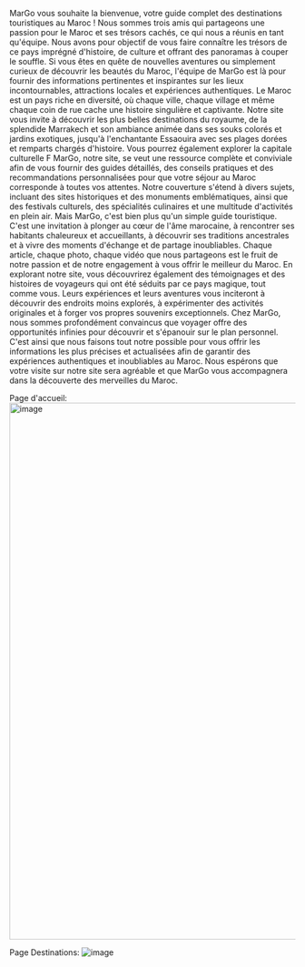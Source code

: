 MarGo vous souhaite la bienvenue, votre guide complet des destinations touristiques au Maroc ! Nous sommes trois amis qui partageons une passion pour le Maroc et ses trésors cachés, ce qui nous a réunis en tant qu'équipe. Nous avons pour objectif de vous faire connaître les trésors de ce pays imprégné d'histoire, de culture et offrant des panoramas à couper le souffle. Si vous êtes en quête de nouvelles aventures ou simplement curieux de découvrir les beautés du Maroc, l'équipe de MarGo est là pour fournir des informations pertinentes et inspirantes sur les lieux incontournables, attractions locales et expériences authentiques. Le Maroc est un pays riche en diversité, où chaque ville, chaque village et même chaque coin de rue cache une histoire singulière et captivante. Notre site vous invite à découvrir les plus belles destinations du royaume, de la splendide Marrakech et son ambiance animée dans ses souks colorés et jardins exotiques, jusqu'à l'enchantante Essaouira avec ses plages dorées et remparts chargés d'histoire. Vous pourrez également explorer la capitale culturelle F MarGo, notre site, se veut une ressource complète et conviviale afin de vous fournir des guides détaillés, des conseils pratiques et des recommandations personnalisées pour que votre séjour au Maroc corresponde à toutes vos attentes. Notre couverture s'étend à divers sujets, incluant des sites historiques et des monuments emblématiques, ainsi que des festivals culturels, des spécialités culinaires et une multitude d'activités en plein air.
Mais MarGo, c'est bien plus qu'un simple guide touristique. C'est une invitation à plonger au cœur de l'âme marocaine, à rencontrer ses habitants chaleureux et accueillants, à découvrir ses traditions ancestrales et à vivre des moments d'échange et de partage inoubliables. Chaque article, chaque photo, chaque vidéo que nous partageons est le fruit de notre passion et de notre engagement à vous offrir le meilleur du Maroc.
En explorant notre site, vous découvrirez également des témoignages et des histoires de voyageurs qui ont été séduits par ce pays magique, tout comme vous. Leurs expériences et leurs aventures vous inciteront à découvrir des endroits moins explorés, à expérimenter des activités originales et à forger vos propres souvenirs exceptionnels.
Chez MarGo, nous sommes profondément convaincus que voyager offre des opportunités infinies pour découvrir et s'épanouir sur le plan personnel. C'est ainsi que nous faisons tout notre possible pour vous offrir les informations les plus précises et actualisées afin de garantir des expériences authentiques et inoubliables au Maroc.
Nous espérons que votre visite sur notre site sera agréable et que MarGo vous accompagnera dans la découverte des merveilles du Maroc.

Page d'accueil:
<img width="944" alt="image" src="https://github.com/user-attachments/assets/002d1980-46a2-4bb3-a675-3fc49c66fa6b">

Page Destinations:
![image](https://github.com/user-attachments/assets/cdbc1ed8-2b9c-4f40-b34e-dbc22470c21c)
